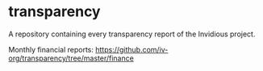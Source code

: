 # transparency

A repository containing every transparency report of the Invidious project.


Monthly financial reports: https://github.com/iv-org/transparency/tree/master/finance
